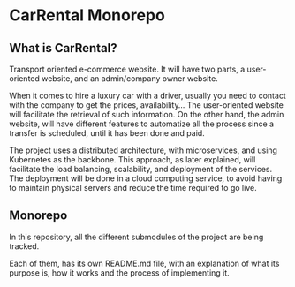 # CarRental Monorepo

## What is CarRental?

Transport oriented e-commerce website. It will have two parts, a user-oriented website, and an admin/company
owner website.

When it comes to hire a luxury car with a driver, usually you need to contact with the company to get the prices,
availability… The user-oriented website will facilitate the retrieval of such information. On the other hand, the admin
website, will have different features to automatize all the process since a transfer is scheduled, until it has been
done and paid. 

The project uses a distributed architecture, with microservices, and using Kubernetes as the backbone.
This approach, as later explained, will facilitate the load balancing, scalability, and deployment of the services. The
deployment will be done in a cloud computing service, to avoid having to maintain physical servers and reduce the time
required to go live.

## Monorepo

In this repository, all the different submodules of the project are being tracked.

Each of them, has its own README.md file, with an explanation of what its purpose is, how it works and the process of
implementing it.